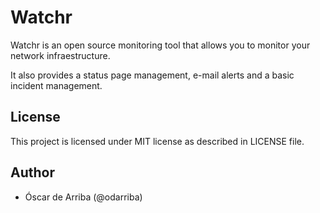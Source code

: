 Watchr
======
Watchr is an open source monitoring tool that allows you to monitor your network infraestructure.

It also provides a status page management, e-mail alerts and a basic incident management.

License
-------
This project is licensed under MIT license as described in LICENSE file.

Author
------
* Óscar de Arriba (@odarriba)
